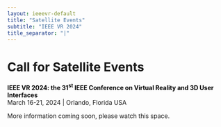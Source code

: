 ```yaml
---
layout: ieeevr-default
title: "Satellite Events"
subtitle: "IEEE VR 2024"
title_separator: "|"
---
```

<script type="text/javascript">
    $(document).ready(function(){
		var email = ""; 
		var domain = "ieeevr.org"; 

	    email = "general2024"; 		
		$(".general").html("<span class='text-nowrap'><a href=javascript:location='" + "mail" + "to:" + email + "@" + domain + "'><i class='fas fa-fw fa-envelope-square emailIconSm' style=''></i><i class='emailTextSm'>" + email + "@" + domain + "</a></i></span>");            
	});
</script>
<div>
    <h1 id="cfp-journal"> Call for Satellite Events<div class="floatRight"><span class="general"></span></div></h1>
    <p>
        <strong style="color: black">IEEE VR 2024: the 31<sup>st</sup> IEEE Conference on Virtual Reality and 3D User Interfaces</strong><br />
            March 16-21, 2024 | Orlando, Florida USA
    </p>
    <p>
        More information coming soon, please watch this space.
    </p>
</div>
  <script> /***
 
<div>   
    <h2 id="overview"> Overview </h2>
    <p>
        We invite proposals for satellite events since the potential travel restrictions could make it inconvenient for some registered members to travel to Shanghai. Members are encouraged to organize satellite events to provide more networking opportunities for our community. Accepted Satellite Events will be advertised on the IEEE VR 2024 website by their location, contact information, and link to the organizers’ website.
    </p>

    <h2 id="guideline"> Submission Guidelines</h2>
    <p>
        Proposals for satellite events should be submitted electronically to  <span class="general"></span> and should include:
        <ul>
        <li>A brief description (500 words or less) of the satellite event (location, time, the maximum number of attendances, etc.)</li>
        <li>The names, contact information, and short (100 words or less) biographies for the organizers.</li>
        </ul>
        To mention that, the organization and all costs incurred are under the full responsibility of the organizers of the Satellite Event.
    </p>

    
    <h2 id="contacts">Contacts <div class="floatRight"><span class="general"></span></div></h2>	    
   <p>
        <ul>
            <li><span class="bold"></span>, <i></i></li>
        </ul> 
    </p>
</div>
***/</script> 

